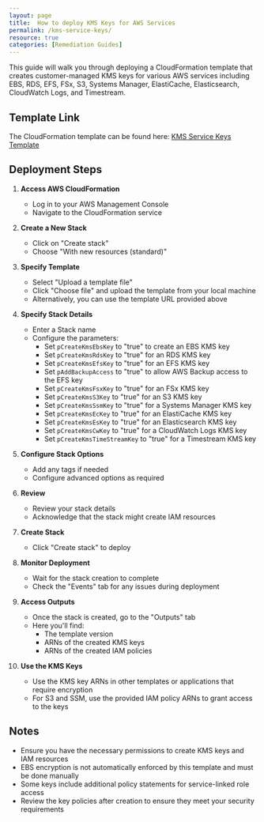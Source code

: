 ```yaml
---
layout: page
title:  How to deploy KMS Keys for AWS Services
permalink: /kms-service-keys/
resource: true
categories: [Remediation Guides]
---
```



This guide will walk you through deploying a CloudFormation template that creates customer-managed KMS keys for various AWS services including EBS, RDS, EFS, FSx, S3, Systems Manager, ElastiCache, Elasticsearch, CloudWatch Logs, and Timestream.

## Template Link

The CloudFormation template can be found here:
[KMS Service Keys Template](https://github.com/Cloud303/wafr-remediations/blob/main/cloudformation/kms/kms-service-keys.yml)

## Deployment Steps

1. **Access AWS CloudFormation**
   - Log in to your AWS Management Console
   - Navigate to the CloudFormation service

2. **Create a New Stack**
   - Click on "Create stack"
   - Choose "With new resources (standard)"

3. **Specify Template**
   - Select "Upload a template file"
   - Click "Choose file" and upload the template from your local machine
   - Alternatively, you can use the template URL provided above

4. **Specify Stack Details**
   - Enter a Stack name
   - Configure the parameters:
     - Set `pCreateKmsEbsKey` to "true" to create an EBS KMS key
     - Set `pCreateKmsRdsKey` to "true" for an RDS KMS key
     - Set `pCreateKmsEfsKey` to "true" for an EFS KMS key
     - Set `pAddBackupAccess` to "true" to allow AWS Backup access to the EFS key
     - Set `pCreateKmsFsxKey` to "true" for an FSx KMS key
     - Set `pCreateKmsS3Key` to "true" for an S3 KMS key
     - Set `pCreateKmsSsmKey` to "true" for a Systems Manager KMS key
     - Set `pCreateKmsEcKey` to "true" for an ElastiCache KMS key
     - Set `pCreateKmsEsKey` to "true" for an Elasticsearch KMS key
     - Set `pCreateKmsCwKey` to "true" for a CloudWatch Logs KMS key
     - Set `pCreateKmsTimeStreamKey` to "true" for a Timestream KMS key

5. **Configure Stack Options**
   - Add any tags if needed
   - Configure advanced options as required

6. **Review**
   - Review your stack details
   - Acknowledge that the stack might create IAM resources

7. **Create Stack**
   - Click "Create stack" to deploy

8. **Monitor Deployment**
   - Wait for the stack creation to complete
   - Check the "Events" tab for any issues during deployment

9. **Access Outputs**
   - Once the stack is created, go to the "Outputs" tab
   - Here you'll find:
     - The template version
     - ARNs of the created KMS keys
     - ARNs of the created IAM policies

10. **Use the KMS Keys**
    - Use the KMS key ARNs in other templates or applications that require encryption
    - For S3 and SSM, use the provided IAM policy ARNs to grant access to the keys

## Notes

- Ensure you have the necessary permissions to create KMS keys and IAM resources
- EBS encryption is not automatically enforced by this template and must be done manually
- Some keys include additional policy statements for service-linked role access
- Review the key policies after creation to ensure they meet your security requirements
